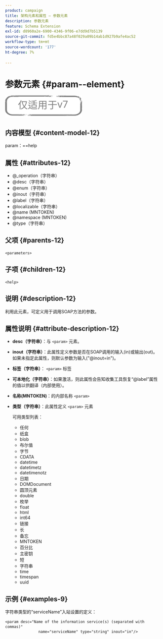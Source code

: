 ```yaml
---
product: campaign
title: 架构元素和属性 — 参数元素
description: 参数元素
feature: Schema Extension
exl-id: d8960a2e-6900-4346-9f06-e7dd9d7b5139
source-git-commit: fd5e4bbc87a48f029a09b14ab1d927b9afe4ac52
workflow-type: tm+mt
source-wordcount: '177'
ht-degree: 7%

---
```


# 参数元素 {#param--element}

![](../../../assets/v7-only.svg)

## 内容模型 {#content-model-12}

param：==help

## 属性 {#attributes-12}

* @_operation（字符串）
* @desc（字符串）
* @enum（字符串）
* @inout（字符串）
* @label（字符串）
* @localizable（字符串）
* @name (MNTOKEN)
* @namespace (MNTOKEN)
* @type（字符串）

## 父项 {#parents-12}

`<parameters>`

## 子项 {#children-12}

`<help>`

## 说明 {#description-12}

利用此元素，可定义用于调用SOAP方法的参数。

## 属性说明 {#attribute-description-12}

* **desc（字符串）**：与 `<param>` 元素。
* **inout（字符串）**：此属性定义参数是否在SOAP调用的输入(in)或输出(out)。 如果未指定此属性，则默认参数为输入(&quot;@inout=in&quot;)。
* **标签（字符串）**： `<param>` 标签
* **可本地化（字符串）**：如果激活，则此属性会告知收集工具恢复“@label”属性的值以供翻译（内部使用）。
* **名称(MNTOKEN)**：的内部名称 `<param>`
* **类型（字符串）**：此属性定义 `<param>` 元素

  可用类型列表：

   * 任何
   * 纸盒
   * blob
   * 布尔值
   * 字节
   * CDATA
   * datetime
   * datetimetz
   * datetimenotz
   * 日期
   * DOMDocument
   * 圆顶元素
   * double
   * 枚举
   * float
   * html
   * int64
   * 链接
   * 长
   * 备忘
   * MNTOKEN
   * 百分比
   * 主密钥
   * 短
   * 字符串
   * time
   * timespan
   * uuid

## 示例 {#examples-9}

字符串类型的“serviceName”入站设置的定义：

```
<param desc="Name of the information service(s) (separated with commas)"
               name="serviceName" type="string" inout="in"/>
```
